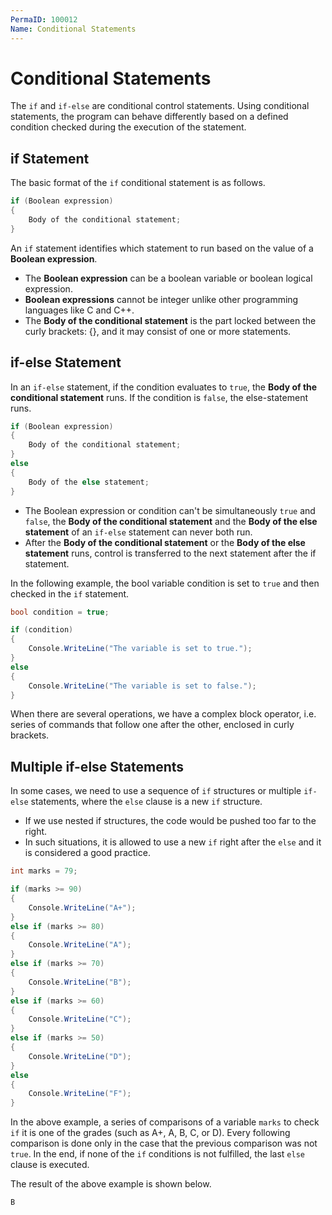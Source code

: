 ```yaml
---
PermaID: 100012
Name: Conditional Statements
---
```


# Conditional Statements

The `if` and `if-else` are conditional control statements. Using conditional statements, the program can behave differently based on a defined condition checked during the execution of the statement.

## if Statement

The basic format of the `if` conditional statement is as follows.

```csharp
if (Boolean expression)
{
    Body of the conditional statement;
}
```

An `if` statement identifies which statement to run based on the value of a **Boolean expression**.

 - The **Boolean expression** can be a boolean variable or boolean logical expression. 
 - **Boolean expressions** cannot be integer unlike other programming languages like C and C++.
 - The **Body of the conditional statement** is the part locked between the curly brackets: {}, and it may consist of one or more statements. 

## if-else Statement

In an `if-else` statement, if the condition evaluates to `true`, the **Body of the conditional statement** runs. If the condition is `false`, the else-statement runs. 

```csharp
if (Boolean expression)
{
    Body of the conditional statement;
}
else
{
    Body of the else statement;
}
```

 - The Boolean expression or condition can't be simultaneously `true` and `false`, the **Body of the conditional statement** and the **Body of the else statement** of an `if-else` statement can never both run. 
 - After the **Body of the conditional statement** or the **Body of the else statement** runs, control is transferred to the next statement after the if statement.

In the following example, the bool variable condition is set to `true` and then checked in the `if` statement. 

```csharp
bool condition = true;

if (condition)
{
    Console.WriteLine("The variable is set to true.");
}
else
{
    Console.WriteLine("The variable is set to false.");
}
```

When there are several operations, we have a complex block operator, i.e. series of commands that follow one after the other, enclosed in curly brackets.

## Multiple if-else Statements

In some cases, we need to use a sequence of `if` structures or multiple `if-else` statements, where the `else` clause is a new `if` structure. 

 - If we use nested if structures, the code would be pushed too far to the right. 
 - In such situations, it is allowed to use a new `if` right after the `else` and it is considered a good practice. 

```csharp
int marks = 79;

if (marks >= 90)
{
    Console.WriteLine("A+");
}
else if (marks >= 80)
{
    Console.WriteLine("A");
}
else if (marks >= 70)
{
    Console.WriteLine("B");
}
else if (marks >= 60)
{
    Console.WriteLine("C");
}
else if (marks >= 50)
{
    Console.WriteLine("D");
}
else
{
    Console.WriteLine("F");
}
```

In the above example, a series of comparisons of a variable `marks` to check `if` it is one of the grades (such as A+, A, B, C, or D). Every following comparison is done only in the case that the previous comparison was not `true`. In the end, if none of the `if` conditions is not fulfilled, the last `else` clause is executed. 

The result of the above example is shown below.

```csharp
B
```